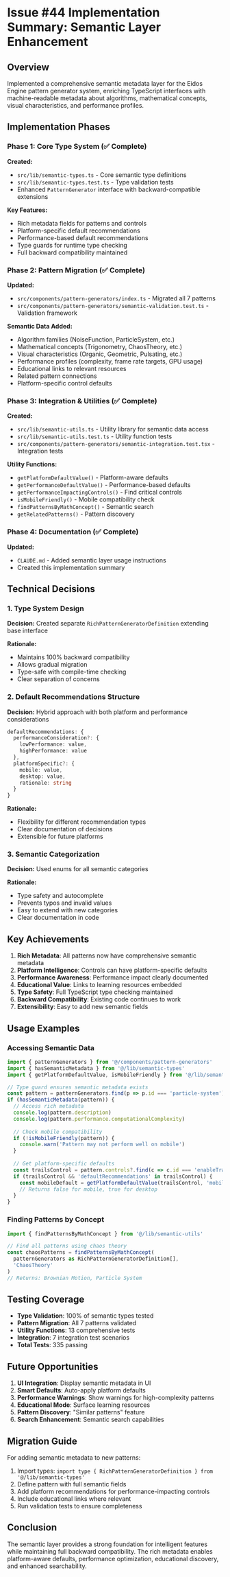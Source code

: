 # Issue #44 Implementation Summary: Semantic Layer Enhancement

## Overview

Implemented a comprehensive semantic metadata layer for the Eidos Engine pattern generator system, enriching TypeScript interfaces with machine-readable metadata about algorithms, mathematical concepts, visual characteristics, and performance profiles.

## Implementation Phases

### Phase 1: Core Type System (✅ Complete)

**Created:**
- `src/lib/semantic-types.ts` - Core semantic type definitions
- `src/lib/semantic-types.test.ts` - Type validation tests
- Enhanced `PatternGenerator` interface with backward-compatible extensions

**Key Features:**
- Rich metadata fields for patterns and controls
- Platform-specific default recommendations
- Performance-based default recommendations
- Type guards for runtime type checking
- Full backward compatibility maintained

### Phase 2: Pattern Migration (✅ Complete)

**Updated:**
- `src/components/pattern-generators/index.ts` - Migrated all 7 patterns
- `src/components/pattern-generators/semantic-validation.test.ts` - Validation framework

**Semantic Data Added:**
- Algorithm families (NoiseFunction, ParticleSystem, etc.)
- Mathematical concepts (Trigonometry, ChaosTheory, etc.)
- Visual characteristics (Organic, Geometric, Pulsating, etc.)
- Performance profiles (complexity, frame rate targets, GPU usage)
- Educational links to relevant resources
- Related pattern connections
- Platform-specific control defaults

### Phase 3: Integration & Utilities (✅ Complete)

**Created:**
- `src/lib/semantic-utils.ts` - Utility library for semantic data access
- `src/lib/semantic-utils.test.ts` - Utility function tests
- `src/components/pattern-generators/semantic-integration.test.tsx` - Integration tests

**Utility Functions:**
- `getPlatformDefaultValue()` - Platform-aware defaults
- `getPerformanceDefaultValue()` - Performance-based defaults
- `getPerformanceImpactingControls()` - Find critical controls
- `isMobileFriendly()` - Mobile compatibility check
- `findPatternsByMathConcept()` - Semantic search
- `getRelatedPatterns()` - Pattern discovery

### Phase 4: Documentation (✅ Complete)

**Updated:**
- `CLAUDE.md` - Added semantic layer usage instructions
- Created this implementation summary

## Technical Decisions

### 1. Type System Design

**Decision:** Created separate `RichPatternGeneratorDefinition` extending base interface

**Rationale:**
- Maintains 100% backward compatibility
- Allows gradual migration
- Type-safe with compile-time checking
- Clear separation of concerns

### 2. Default Recommendations Structure

**Decision:** Hybrid approach with both platform and performance considerations

```typescript
defaultRecommendations: {
  performanceConsideration?: {
    lowPerformance: value,
    highPerformance: value
  },
  platformSpecific?: {
    mobile: value,
    desktop: value,
    rationale: string
  }
}
```

**Rationale:**
- Flexibility for different recommendation types
- Clear documentation of decisions
- Extensible for future platforms

### 3. Semantic Categorization

**Decision:** Used enums for all semantic categories

**Rationale:**
- Type safety and autocomplete
- Prevents typos and invalid values
- Easy to extend with new categories
- Clear documentation in code

## Key Achievements

1. **Rich Metadata**: All patterns now have comprehensive semantic metadata
2. **Platform Intelligence**: Controls can have platform-specific defaults
3. **Performance Awareness**: Performance impact clearly documented
4. **Educational Value**: Links to learning resources embedded
5. **Type Safety**: Full TypeScript type checking maintained
6. **Backward Compatibility**: Existing code continues to work
7. **Extensibility**: Easy to add new semantic fields

## Usage Examples

### Accessing Semantic Data

```typescript
import { patternGenerators } from '@/components/pattern-generators'
import { hasSemanticMetadata } from '@/lib/semantic-types'
import { getPlatformDefaultValue, isMobileFriendly } from '@/lib/semantic-utils'

// Type guard ensures semantic metadata exists
const pattern = patternGenerators.find(p => p.id === 'particle-system')
if (hasSemanticMetadata(pattern)) {
  // Access rich metadata
  console.log(pattern.description)
  console.log(pattern.performance.computationalComplexity)
  
  // Check mobile compatibility
  if (!isMobileFriendly(pattern)) {
    console.warn('Pattern may not perform well on mobile')
  }
  
  // Get platform-specific defaults
  const trailsControl = pattern.controls?.find(c => c.id === 'enableTrails')
  if (trailsControl && 'defaultRecommendations' in trailsControl) {
    const mobileDefault = getPlatformDefaultValue(trailsControl, 'mobile')
    // Returns false for mobile, true for desktop
  }
}
```

### Finding Patterns by Concept

```typescript
import { findPatternsByMathConcept } from '@/lib/semantic-utils'

// Find all patterns using chaos theory
const chaosPatterns = findPatternsByMathConcept(
  patternGenerators as RichPatternGeneratorDefinition[],
  'ChaosTheory'
)
// Returns: Brownian Motion, Particle System
```

## Testing Coverage

- **Type Validation**: 100% of semantic types tested
- **Pattern Migration**: All 7 patterns validated
- **Utility Functions**: 13 comprehensive tests
- **Integration**: 7 integration test scenarios
- **Total Tests**: 335 passing

## Future Opportunities

1. **UI Integration**: Display semantic metadata in UI
2. **Smart Defaults**: Auto-apply platform defaults
3. **Performance Warnings**: Show warnings for high-complexity patterns
4. **Educational Mode**: Surface learning resources
5. **Pattern Discovery**: "Similar patterns" feature
6. **Search Enhancement**: Semantic search capabilities

## Migration Guide

For adding semantic metadata to new patterns:

1. Import types: `import type { RichPatternGeneratorDefinition } from '@/lib/semantic-types'`
2. Define pattern with full semantic fields
3. Add platform recommendations for performance-impacting controls
4. Include educational links where relevant
5. Run validation tests to ensure completeness

## Conclusion

The semantic layer provides a strong foundation for intelligent features while maintaining full backward compatibility. The rich metadata enables platform-aware defaults, performance optimization, educational discovery, and enhanced searchability.